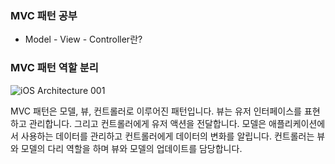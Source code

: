 ### MVC 패턴 공부

-   Model - View - Controller란?

### MVC 패턴 역할 분리

![iOS Architecture 001](https://user-images.githubusercontent.com/67548251/115896396-5733e300-a496-11eb-992b-82c697b5fd80.png)

MVC 패턴은 모델, 뷰, 컨트롤러로 이루어진 패턴입니다. 뷰는 유저 인터페이스를 표현하고 관리합니다. 그리고 컨트롤러에게 유저 액션을 전달합니다. 모델은 애플리케이션에서 사용하는 데이터를 관리하고 컨트롤러에게 데이터의 변화를 알립니다. 컨트롤러는 뷰와 모델의 다리 역할을 하며 뷰와 모델의 업데이트를 담당합니다.